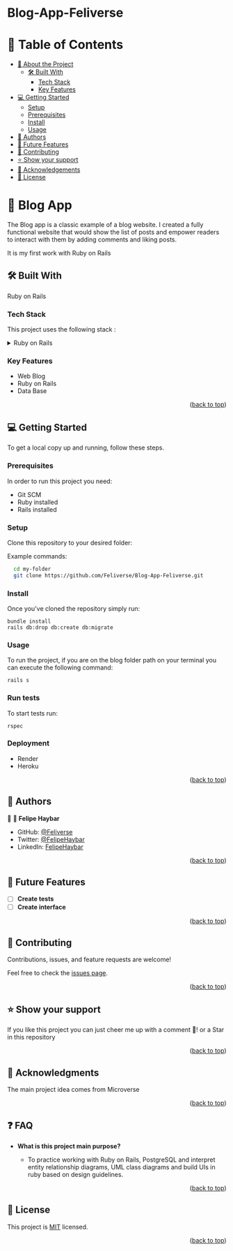 # Blog-App-Feliverse

<a name="readme-top"></a>
<!-- TABLE OF CONTENTS -->
# 📗 Table of Contents

- [📖 About the Project](#about-project)
  - [🛠 Built With](#built-with)
    - [Tech Stack](#tech-stack)
    - [Key Features](#key-features)
- [💻 Getting Started](#getting-started)
  - [Setup](#setup)
  - [Prerequisites](#prerequisites)
  - [Install](#install)
  - [Usage](#usage)
- [👥 Authors](#authors)
- [🔭 Future Features](#future-features)
- [🤝 Contributing](#contributing)
- [⭐️ Show your support](#support)
- [🙏 Acknowledgements](#acknowledgements)
- [📝 License](#license)

<!-- PROJECT DESCRIPTION -->

# 📖 Blog App <a name="about-project"></a>

The Blog app is a classic example of a blog website. I created a fully functional website that would show the list of posts and empower readers to interact with them by adding comments and liking posts.

It is my first work with Ruby on Rails
## 🛠 Built With <a name="built-with"></a>

Ruby on Rails

### Tech Stack <a name="tech-stack"></a>

 This project uses the following stack :

<details>
  <summary>Ruby on Rails</summary>
</details>

<!-- Features -->

### Key Features <a name="key-features"></a>

<!-- > Describe between 1-3 key features of the application. -->

- Web Blog
- Ruby on Rails
- Data Base


<p align="right">(<a href="#readme-top">back to top</a>)</p>


<!-- GETTING STARTED -->

## 💻 Getting Started <a name="getting-started"></a>

<!-- > Clone the repository by clicking on the 'Code' button and copy the link -->

To get a local copy up and running, follow these steps.

### Prerequisites

In order to run this project you need:

- Git SCM
- Ruby installed
- Rails installed


### Setup

Clone this repository to your desired folder:

Example commands:

```sh
  cd my-folder
  git clone https://github.com/Feliverse/Blog-App-Feliverse.git
```

### Install

Once you've cloned the repository simply run:

```
bundle install
rails db:drop db:create db:migrate
```

### Usage

To run the project, if you are on the blog folder path on your terminal you can execute the following command:

```
rails s
```

### Run tests

To start tests run:

```
rspec
```

### Deployment

- Render
- Heroku

<p align="right">(<a href="#readme-top">back to top</a>)</p>


<!-- AUTHORS -->

## 👥 Authors <a name="authors"></a>

👤 👤 **Felipe Haybar**

- GitHub: [@Feliverse](https://github.com/Feliverse)
- Twitter: [@FelipeHaybar](https://twitter.com/FelipeHaybar)
- LinkedIn: [FelipeHaybar](https://linkedin.com/in/FelipeHaybar)

<p align="right">(<a href="#readme-top">back to top</a>)</p>

<!-- FUTURE FEATURES -->

## 🔭 Future Features <a name="future-features"></a>

- [ ] **Create tests**
- [ ] **Create interface**

<p align="right">(<a href="#readme-top">back to top</a>)</p>

## 🤝 Contributing <a name="contributing"></a>

Contributions, issues, and feature requests are welcome!

Feel free to check the [issues page](../../issues/).

<p align="right">(<a href="#readme-top">back to top</a>)</p>

<!-- SUPPORT -->

## ⭐️ Show your support <a name="support"></a>

If you like this project you can just cheer me up with a comment 🙂! or a Star in this repository

<p align="right">(<a href="#readme-top">back to top</a>)</p>

## 🙏 Acknowledgments <a name="acknowledgements"></a>

The main project idea comes from Microverse

<p align="right">(<a href="#readme-top">back to top</a>)</p>

## ❓ FAQ <a name="faq"></a>

- **What is this project main purpose?**

  - To practice working with Ruby on Rails, PostgreSQL and interpret entity relationship diagrams, UML class diagrams and build UIs in ruby based on design guidelines.

<p align="right">(<a href="#readme-top">back to top</a>)</p>

## 📝 License <a name="license"></a>

This project is [MIT](./LICENSE) licensed.

<p align="right">(<a href="#readme-top">back to top</a>)</p>

